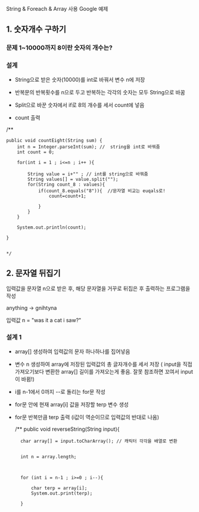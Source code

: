 ﻿
String & Foreach & Array 사용 Google 예제


## 1. 숫자개수 구하기

### 문제 1~10000까지 8이란 숫자의 개수는?

### 설계

- String으로 받은 숫자(10000)를 int로 바꿔서 변수 n에 저장 

- 반복문의 반복횟수를 n으로 두고 반복하는 각각의 숫자는 모두 String으로 바꿈

- Split으로 바꾼 숫자에서 if로 8의 개수를 세서 count에 넣음

- count 출력

/**	

	public void countEight(String sum) {
		int n = Integer.parseInt(sum); //  string을 int로 바꿔줌
		int count = 0;
		
		for(int i = 1 ; i<=n ; i++ ){
			
			String value = i+"" ; // int를 string으로 바꿔줌
			String values[] = value.split(""); 
			for(String count_8 : values){
				if(count_8.equals("8")){  //문자열 비교는 euqals로!
					count=count+1;
					
				}
			}	
		}
		
		System.out.println(count);
		
	}
	
	
	*/
	
## 2. 문자열 뒤집기 

입력값을 문자열 n으로 받은 후, 
해당 문자열을 거꾸로 뒤집은 후 출력하는 프로그램을 작성


anything -> gnihtyna

입력값 n = "was it a cat i saw?"



### 설계 1


- array[] 생성하여 입력값의 문자 하나하나를 집어넣음

- 변수 n 생성하여 array에 저장된 입력값의 총 글자개수를 세서 저장 
( input을 직접 가져오기보다 변환한 array[] 길이를 가져오는게 좋음. 잘못 참조하면 꼬여서 input이 바뀜!)

- i를 n-1에서 0까지 --로 돌리는 for문 작성 

- for문 안에 현재 array[i] 값을 저장할 terp 변수 생성

- for문 반복만큼 terp 출력 (i값이 역순이므로 입력값의 반대로 나옴)


	/**
	public void reverseString(String input){

		char array[] = input.toCharArray(); // 캐릭터 각각을 배열로 변환 
   
	
		int n = array.length; 



    	for (int i = n-1 ; i>=0 ; i--){

			char terp = array[i];
			System.out.print(terp);
			
		}
